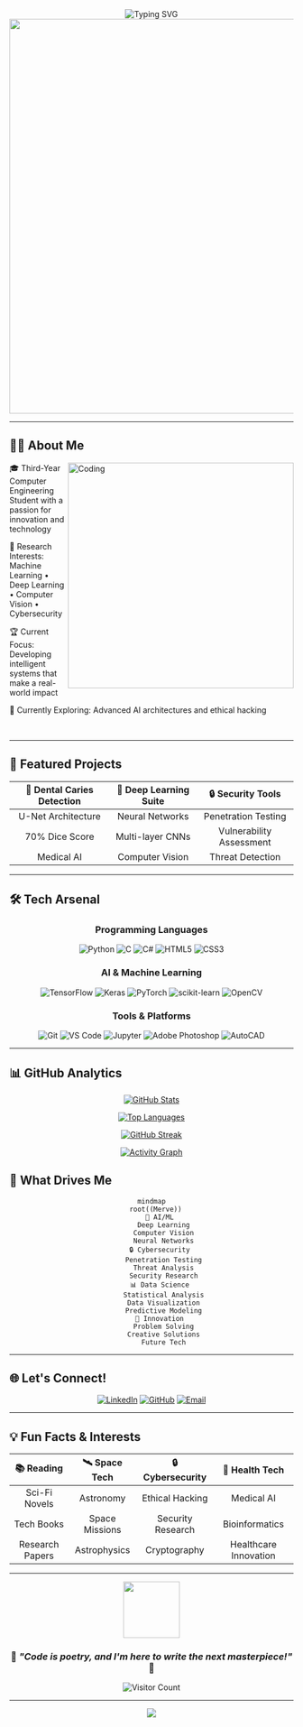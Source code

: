 <div align="center">
  <img src="https://readme-typing-svg.herokuapp.com?font=Fira+Code&size=32&duration=2800&pause=2000&color=A9FEF7&center=true&vCenter=true&width=940&lines=Hey+there!+I'm+Merve+Sevim+%F0%9F%91%8B;Computer+Engineering+Student;AI+%7C+Cybersecurity+%7C+Data+Science+Enthusiast;Building+the+Future+with+Code+%F0%9F%9A%80" alt="Typing SVG" />
</div>

<div align="center">
  <img src="https://user-images.githubusercontent.com/74038190/212284100-561aa473-3905-4a80-b561-0d28506553ee.gif" width="700">
</div>

---

## 🙋‍♀️ About Me

<img align="right" alt="Coding" width="400" src="https://user-images.githubusercontent.com/74038190/229223263-cf2e4b07-2615-4f87-9c38-e37600f8381a.gif">

🎓 Third-Year Computer Engineering Student with a passion for innovation and technology

🔬 Research Interests: Machine Learning • Deep Learning • Computer Vision • Cybersecurity

🏆 Current Focus: Developing intelligent systems that make a real-world impact

🌱 Currently Exploring: Advanced AI architectures and ethical hacking


<br clear="right"/>

---

## 🚀 Featured Projects

<div align="center">

| 🦷 **Dental Caries Detection** | 🧠 **Deep Learning Suite** | 🔒 **Security Tools** |
|:---:|:---:|:---:|
| U-Net Architecture | Neural Networks | Penetration Testing |
| 70% Dice Score | Multi-layer CNNs | Vulnerability Assessment |
| Medical AI | Computer Vision | Threat Detection |

</div>

---

## 🛠️ Tech Arsenal

<div align="center">

### Programming Languages
![Python](https://img.shields.io/badge/Python-FFD43B?style=for-the-badge&logo=python&logoColor=blue)
![C](https://img.shields.io/badge/C-00599C?style=for-the-badge&logo=c&logoColor=white)
![C#](https://img.shields.io/badge/C%23-239120?style=for-the-badge&logo=c-sharp&logoColor=white)
![HTML5](https://img.shields.io/badge/HTML5-E34F26?style=for-the-badge&logo=html5&logoColor=white)
![CSS3](https://img.shields.io/badge/CSS3-1572B6?style=for-the-badge&logo=css3&logoColor=white)

### AI & Machine Learning
![TensorFlow](https://img.shields.io/badge/TensorFlow-FF6F00?style=for-the-badge&logo=tensorflow&logoColor=white)
![Keras](https://img.shields.io/badge/Keras-D00000?style=for-the-badge&logo=keras&logoColor=white)
![PyTorch](https://img.shields.io/badge/PyTorch-EE4C2C?style=for-the-badge&logo=pytorch&logoColor=white)
![scikit-learn](https://img.shields.io/badge/scikit--learn-F7931E?style=for-the-badge&logo=scikit-learn&logoColor=white)
![OpenCV](https://img.shields.io/badge/OpenCV-27338e?style=for-the-badge&logo=OpenCV&logoColor=white)

### Tools & Platforms
![Git](https://img.shields.io/badge/GIT-E44C30?style=for-the-badge&logo=git&logoColor=white)
![VS Code](https://img.shields.io/badge/VS_Code-0078D4?style=for-the-badge&logo=visual%20studio%20code&logoColor=white)
![Jupyter](https://img.shields.io/badge/Jupyter-F37626?style=for-the-badge&logo=Jupyter&logoColor=white)
![Adobe Photoshop](https://img.shields.io/badge/Adobe%20Photoshop-31A8FF?style=for-the-badge&logo=Adobe%20Photoshop&logoColor=black)
![AutoCAD](https://img.shields.io/badge/AutoCAD-E51050?style=for-the-badge&logo=Autodesk&logoColor=white)

</div>

---

## 📊 GitHub Analytics

<div align="center">
  
[![GitHub Stats](https://github-readme-stats.vercel.app/api?username=MerveSevim44&show_icons=true&theme=tokyonight&include_all_commits=true&count_private=true&hide_border=true)](https://github.com/MerveSevim44)

[![Top Languages](https://github-readme-stats.vercel.app/api/top-langs/?username=MerveSevim44&layout=compact&langs_count=8&theme=tokyonight&hide_border=true)](https://github.com/MerveSevim44)

[![GitHub Streak](https://github-readme-streak-stats.herokuapp.com/?user=MerveSevim44&theme=tokyonight&hide_border=true)](https://github.com/MerveSevim44)

[![Activity Graph](https://github-readme-activity-graph.vercel.app/graph?username=MerveSevim44&theme=tokyo-night&bg_color=1a1b27&color=a9b1d6&line=f7768e&point=bb9af7&area=true&hide_border=true)](https://github.com/MerveSevim44)

</div>

## 🎯 What Drives Me

<div align="center">

```mermaid
mindmap
  root((Merve))
    🤖 AI/ML
      Deep Learning
      Computer Vision
      Neural Networks
    🔒 Cybersecurity
      Penetration Testing
      Threat Analysis
      Security Research
    📊 Data Science
      Statistical Analysis
      Data Visualization
      Predictive Modeling
    🚀 Innovation
      Problem Solving
      Creative Solutions
      Future Tech
```

</div>

---

## 🌐 Let's Connect!

<div align="center">

[![LinkedIn](https://img.shields.io/badge/LinkedIn-0077B5?style=for-the-badge&logo=linkedin&logoColor=white)](https://www.linkedin.com/in/merve-sevim-aa8797231)
[![GitHub](https://img.shields.io/badge/GitHub-100000?style=for-the-badge&logo=github&logoColor=white)](https://github.com/MerveSevim44)
[![Email](https://img.shields.io/badge/Email-D14836?style=for-the-badge&logo=gmail&logoColor=white)](mailto:your.email@example.com)

</div>

---

## 💡 Fun Facts & Interests

<div align="center">

| 📚 **Reading** | 🛰️ **Space Tech** | 🔒 **Cybersecurity** | 🏥 **Health Tech** |
|:---:|:---:|:---:|:---:|
| Sci-Fi Novels | Astronomy | Ethical Hacking | Medical AI |
| Tech Books | Space Missions | Security Research | Bioinformatics |
| Research Papers | Astrophysics | Cryptography | Healthcare Innovation |

</div>

---

<div align="center">
  <img src="https://user-images.githubusercontent.com/74038190/212284087-bbe7e430-757e-4901-90bf-4cd2ce3e1852.gif" width="100">
  
  ### 🚀 *"Code is poetry, and I'm here to write the next masterpiece!"* 🚀
  
  ![Visitor Count](https://profile-counter.glitch.me/MerveSevim44/count.svg)
  
</div>

---

<div align="center">
  <img src="https://capsule-render.vercel.app/api?type=waving&color=gradient&customColorList=6,11,20&height=150&section=footer&text=Thanks%20for%20visiting!&fontSize=42&fontColor=fff&animation=twinkling&fontAlignY=72"/>
</div>

